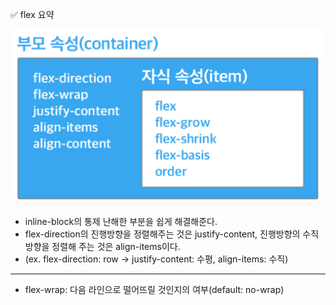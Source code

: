 ✅ flex 요약

![flex](/resources/flex.png)

* inline-block의 통제 난해한 부분을 쉽게 해결해준다.
* flex-direction의 진행방향을 정렬해주는 것은 justify-content, 진행방향의 수직 방향을 정렬해 주는 것은 align-items이다.
* (ex. flex-direction: row -> justify-content: 수평, align-items: 수직)

<hr />

* flex-wrap: 다음 라인으로 떨어뜨릴 것인지의 여부(default: no-wrap)